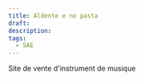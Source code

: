 ```yaml
---
title: Aldente e no pasta
draft: 
description: 
tags:
  - SAE
---
```

Site de vente d'instrument de musique
